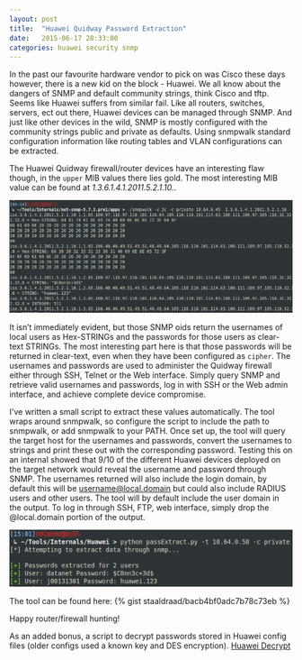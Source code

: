 ```yaml
---
layout: post
title:  "Huawei Quidway Password Extraction"
date:   2015-06-17 20:33:00
categories: huawei security snmp
---
```

In the past our favourite hardware vendor to pick on was Cisco these days however, there is a new kid on the block - Huawei. We all know about the dangers of SNMP and default community strings, think Cisco and tftp. Seems like Huawei suffers from similar fail. Like all routers, switches, servers, ect out there, Huawei devices can be managed through SNMP. And just like other devices in the wild, SNMP is mostly configured with the community strings public and private as defaults. Using snmpwalk standard configuration information like routing tables and VLAN configurations can be extracted. 

The Huawei Quidway firewall/router devices have an interesting flaw though, in the `upper` MIB values there lies gold. The most interesting MIB value can be found at  _1.3.6.1.4.1.2011.5.2.1.10._. 

![Huawei SNMPwalk](assets/huawei_snmp.png)

It isn’t immediately evident, but those SNMP oids return the usernames of local users as Hex-STRINGs and the passwords for those users as clear-text STRINGs. The most interesting part here is that those passwords will be returned in clear-text, even when they have been configured as `cipher`. The usernames and passwords are used to administer the Quidway firewall either through SSH, Telnet or the Web interface. Simply query SNMP and retrieve valid usernames and passwords, log in with SSH or the Web admin interface, and achieve complete device compromise. 

I've written a small script to extract these values automatically. The tool wraps around snmpwalk, so configure the script to include the path to snmpwalk, or add snmpwalk to your PATH. Once set up, the tool will query the target host for the usernames and passwords, convert the usernames to strings and print these out with the corresponding password. Testing this on an internal showed that 9/10 of the different Huawei devices deployed on the target network would reveal the username and password through SNMP. The usernames returned will also include the login domain, by default this will be username@local.domain but could also include RADIUS users and other users. The tool will by default include the user domain in the output. To log in through SSH, FTP, web interface, simply drop the @local.domain portion of the output.

![Huawei extract passwords with SNMP](assets/huawei_password_snmp.png)

The tool can be found here: 
{% gist staaldraad/bacb4bf0adc7b78c73eb %}


Happy router/firewall hunting!

As an added bonus, a script to decrypt passwords stored in Huawei config files (older configs used a known key and DES encryption). [Huawei Decrypt]({https://gist.github.com/staaldraad/605a5e40abaaa5915bc7})

